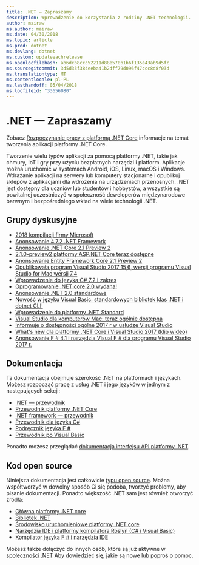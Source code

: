 ```yaml
---
title: .NET — Zapraszamy
description: Wprowadzenie do korzystania z rodziny .NET technologii.
author: mairaw
ms.author: mairaw
ms.date: 04/30/2018
ms.topic: article
ms.prod: dotnet
ms.devlang: dotnet
ms.custom: updateeachrelease
ms.openlocfilehash: ab6dcb8ccc52211d88e570b1b6f135e43ab9d5fc
ms.sourcegitcommit: 3d5d33f384eeba41b2dff79d096f47ccc8d8f03d
ms.translationtype: MT
ms.contentlocale: pl-PL
ms.lasthandoff: 05/04/2018
ms.locfileid: "33656080"
---
```

# <a name="welcome-to-net"></a>.NET — Zapraszamy

Zobacz [Rozpoczynanie pracy z platformą .NET Core](core/get-started.md) informacje na temat tworzenia aplikacji platformy .NET Core.

Tworzenie wielu typów aplikacji za pomocą platformy .NET, takie jak chmury, IoT i gry przy użyciu bezpłatnych narzędzi i platform. Aplikacje można uruchomić w systemach Android, iOS, Linux, macOS i Windows. Wdrażanie aplikacji na serwery lub komputery stacjonarne i opublikuj sklepów z aplikacjami dla wdrożenia na urządzeniach przenośnych. .NET jest dostępny dla uczniów lub studentów i hobbystów, a wszystkie są powitalnej uczestniczyć w społeczność deweloperów międzynarodowe barwnym i bezpośredniego wkład na wiele technologii .NET.

## <a name="news"></a>Grupy dyskusyjne

- [2018 kompilacji firmy Microsoft](https://channel9.msdn.com/Events/Build/2018)
- [Anonsowanie 4.7.2 .NET Framework](https://blogs.msdn.microsoft.com/dotnet/2018/04/30/announcing-the-net-framework-4-7-2/)
- [Anonsowanie .NET Core 2.1 Preview 2](https://blogs.msdn.microsoft.com/dotnet/2018/04/11/announcing-net-core-2-1-preview-2/)
- [2.1.0-preview2 platformy ASP.NET Core teraz dostępne](https://blogs.msdn.microsoft.com/webdev/2018/04/12/asp-net-core-2-1-0-preview2-now-available/)
- [Anonsowanie Entity Framework Core 2.1 Preview 2](https://blogs.msdn.microsoft.com/dotnet/2018/04/11/announcing-entity-framework-core-2-1-preview-2/)
- [Opublikowała program Visual Studio 2017 15,6, wersji programu Visual Studio for Mac wersji 7.4](https://blogs.msdn.microsoft.com/visualstudio/2018/03/06/visual-studio-2017-version-15-6-visual-studio-for-mac-version-7-4-released/)
- [Wprowadzenie do języka C# 7.2 i zakres](https://blogs.msdn.microsoft.com/dotnet/2017/11/15/welcome-to-c-7-2-and-span/)
- [Oprogramowanie .NET core 2.0 wydana!](https://channel9.msdn.com/Blogs/dotnet/NET-Core-20-Released)
- [Anonsowanie .NET 2.0 standardowe](https://blogs.msdn.microsoft.com/dotnet/2017/08/14/announcing-net-standard-2-0/)
- [Nowość w języku Visual Basic: standardowych bibliotek klas .NET i dotnet CLI!](https://blogs.msdn.microsoft.com/vbteam/2017/08/14/new-for-visual-basic-net-standard-class-libraries-and-the-dotnet-cli/)
- [Wprowadzenie do platformy .NET Standard](https://blogs.msdn.microsoft.com/dotnet/2016/09/26/introducing-net-standard/)
- [Visual Studio dla komputerów Mac: teraz ogólnie dostępna](https://blogs.msdn.microsoft.com/visualstudio/2017/05/10/visual-studio-for-mac-now-generally-available/)
- [Informuje o dostępności ogólne 2017 r w usłudze Visual Studio](https://blogs.msdn.microsoft.com/visualstudio/2017/03/07/announcing-visual-studio-2017-general-availability-and-more/)
- [What's new dla platformy .NET Core i Visual Studio 2017 (klip wideo)](https://channel9.msdn.com/events/Visual-Studio/Visual-Studio-2017-Launch/T108)
- [Anonsowanie F # 4.1 i narzędzia Visual F # dla programu Visual Studio 2017 r.](https://blogs.msdn.microsoft.com/dotnet/2017/03/07/announcing-f-4-1-and-the-visual-f-tools-for-visual-studio-2017-2/)

## <a name="documentation"></a>Dokumentacja

Ta dokumentacja obejmuje szerokość .NET na platformach i językach.  Możesz rozpocząć pracę z usług .NET i jego języków w jednym z następujących sekcji:

- [.NET — przewodnik](standard/index.md)
- [Przewodnik platformy .NET Core](core/index.md)
- [.NET framework — przewodnik](framework/index.md)
- [Przewodnik dla języka C#](csharp/index.md)
- [Podręcznik języka F #](fsharp/index.md)
- [Przewodnik po Visual Basic](visual-basic/index.md)

Ponadto możesz przeglądać [dokumentacja interfejsu API platformy .NET](/dotnet/api).

## <a name="open-source"></a>Kod open source

Niniejsza dokumentacja jest całkowicie [typu open source](https://github.com/dotnet/docs). Można współtworzyć w dowolny sposób Ci się podoba, tworzyć problemy, aby pisanie dokumentacji.  Ponadto większość .NET sam jest również otworzyć źródła:

- [Główna platformy .NET core](https://github.com/dotnet/core)
- [Bibliotek .NET](https://github.com/dotnet/corefx)
- [Środowisko uruchomieniowe platformy .NET core](https://github.com/dotnet/coreclr)
- [Narzędzia IDE i platformy kompilatora Roslyn (C# i Visual Basic)](https://github.com/dotnet/roslyn)
- [Kompilator języka F # i narzędzia IDE](https://github.com/microsoft/visualfsharp)

Możesz także dołączyć do innych osób, które są już aktywne w [społeczności .NET](https://www.microsoft.com/net/community) Aby dowiedzieć się, jakie są nowe lub poproś o pomoc.
